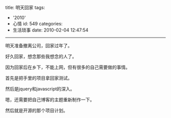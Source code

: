 title: 明天回家
tags:
  - '2010'
  - 心情
id: 549
categories:
  - 生活琐事
date: 2010-02-04 12:47:54
---

明天准备撤离公司，回家过年了。

好久回家，想念那些我想念的人了。

因为回家后在乡下，不能上网，但有很多的自己需要做的事情。

首先是把手里的项目拿回家测试。

然后是jquery和javascript的深入。

嗯，还需要把自己博客的主题重新制作一下。

然后就是开源的那个项目计划。
